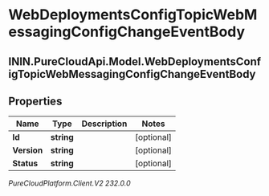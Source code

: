 # WebDeploymentsConfigTopicWebMessagingConfigChangeEventBody

## ININ.PureCloudApi.Model.WebDeploymentsConfigTopicWebMessagingConfigChangeEventBody

## Properties

|Name | Type | Description | Notes|
|------------ | ------------- | ------------- | -------------|
| **Id** | **string** |  | [optional] |
| **Version** | **string** |  | [optional] |
| **Status** | **string** |  | [optional] |



_PureCloudPlatform.Client.V2 232.0.0_
